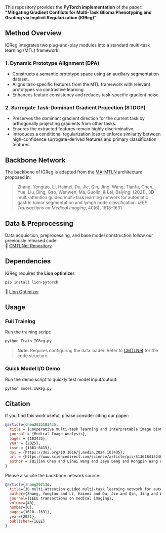 This repository provides the **PyTorch implementation** of the paper:  
**"Mitigating Gradient Conflicts for Multi-Task Glioma Phenotyping and Grading via Implicit Regularization (IGReg)"**.

## Method Overview

IGReg integrates two plug-and-play modules into a standard multi-task learning (MTL) framework:

### 1. Dynamic Prototype Alignment (DPA)
- Constructs a semantic prototype space using an auxiliary segmentation dataset.
- Aligns task-specific features from the MTL framework with relevant prototypes via contrastive learning.
- Enhances feature consistency and reduces task-specific gradient noise.

### 2. Surrogate Task-Dominant Gradient Projection (STDGP)
- Preserves the dominant gradient direction for the current task by orthogonally projecting gradients from other tasks.
- Ensures the extracted features remain highly discriminative.
- Introduces a conditional regularization loss to enforce similarity between high-confidence surrogate-derived features and primary classification features.

## Backbone Network
The backbone of IGReg is adapted from the [MA-MTLN](https://github.com/infinite-tao/MA-MTLN) architecture proposed in:  
> Zhang, Yongtao, Li, Haimei, Du, Jie, Qin, Jing, Wang, Tianfu, Chen, Yue, Liu, Bing, Gao, Wenwen, Ma, Guolin, & Lei, Baiying. (2021). 3D multi-attention guided multi-task learning network for automatic gastric tumor segmentation and lymph node classification. *IEEE Transactions on Medical Imaging*, 40(6), 1618–1631.

## Data & Preprocessing
Data acquisition, preprocessing, and base model construction follow our previously released code:  
🔗 [CMTLNet Repository](https://github.com/ChiChienMile/CMTLNet/)

## Dependencies
IGReg requires the **Lion optimizer**:
```bash
pip install lion-pytorch
```
🔗 [Lion Optimizer](https://github.com/lucidrains/lion-pytorch)

## Usage

### Full Training
Run the training script:
```bash
python Train_IGReg.py
```
> **Note**: Requires configuring the data loader. Refer to [CMTLNet](https://github.com/ChiChienMile/CMTLNet/) for the code structure.

### Quick Model I/O Demo
Run the demo script to quickly test model input/output:
```bash
python model.IGReg.py
```

## Citation
If you find this work useful, please consider citing our paper:
```bibtex
@article{chen2025103435,
  title = {Cooperative multi-task learning and interpretable image biomarkers for glioma grading and molecular subtyping},
  journal = {Medical Image Analysis},
  pages = {103435},
  year = {2025},
  issn = {1361-8415},
  doi = {https://doi.org/10.1016/j.media.2024.103435},
  url = {https://www.sciencedirect.com/science/article/pii/S1361841524003608},
  author = {Qijian Chen and Lihui Wang and Zeyu Deng and Rongpin Wang and Li Wang and Caiqing Jian and Yue-Min Zhu}
}
```

Please also cite the backbone network source:
```bibtex
@article{zhang20213d,
  title={3D multi-attention guided multi-task learning network for automatic gastric tumor segmentation and lymph node classification},
  author={Zhang, Yongtao and Li, Haimei and Du, Jie and Qin, Jing and Wang, Tianfu and Chen, Yue and Liu, Bing and Gao, Wenwen and Ma, Guolin and Lei, Baiying},
  journal={IEEE transactions on medical imaging},
  volume={40},
  number={6},
  pages={1618--1631},
  year={2021},
  publisher={IEEE}
}
```
